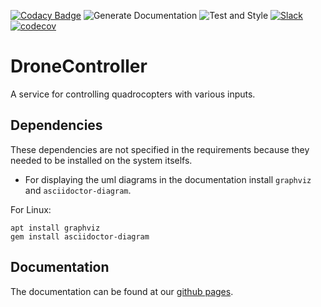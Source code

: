 [![Codacy Badge](https://api.codacy.com/project/badge/Grade/6a2f89128304486ba1d86b9fcd111284)](https://app.codacy.com/gh/treeandsea/DroneController?utm_source=github.com&utm_medium=referral&utm_content=treeandsea/DroneController&utm_campaign=Badge_Grade_Dashboard)
![Generate Documentation](https://github.com/Segelzwerg/DroneController/workflows/Generate%20Documentation/badge.svg) ![Test and Style](https://github.com/treeandsea/DroneController/workflows/Test%20and%20Code%20Analysis/badge.svg) [![Slack](https://img.shields.io/badge/chat-onSlack-brightgreen)](https://app.slack.com/client/TSFE416AW/C0101ADT90D) [![codecov](https://codecov.io/gh/treeandsea/DroneController/branch/master/graph/badge.svg)](https://codecov.io/gh/treeandsea/DroneController)
# DroneController
A service for controlling quadrocopters with various inputs.

## Dependencies
These dependencies are not specified in the requirements because they needed to be installed on the system itselfs.
- For displaying the uml diagrams in the documentation install `graphviz` and `asciidoctor-diagram`.

For Linux: 
```console
apt install graphviz
gem install asciidoctor-diagram
```

## Documentation
The documentation can be found at our [github pages](https://treeandsea.github.io/DroneController/).
